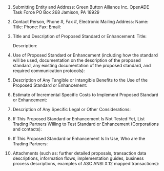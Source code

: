 1. Submitting Entity and Address:
        Green Button Alliance Inc.
        OpenADE Task Force
        PO Box 268
        Jamison, PA 18929

2. Contact Person, Phone #, Fax #, Electronic Mailing Address:
        Name:
        Title:
        Phone:
        Fax:
        Email:

3. Title and Description of Proposed Standard or Enhancement:
    Title:

    Description:

4. Use of Proposed Standard or Enhancement (including how the standard will be used, documentation on the 
   description of the proposed standard, any existing documentation of the proposed standard, and required 
   communication protocols):

5. Description of Any Tangible or Intangible Benefits to the Use of the Proposed Standard or Enhancement:

6. Estimate of Incremental Specific Costs to Implement Proposed Standard or Enhancement:

7. Description of Any Specific Legal or Other Considerations:

8. If This Proposed Standard or Enhancement Is Not Tested Yet, List Trading Partners Willing to Test Standard or 
   Enhancement (Corporations and contacts):

9. If This Proposed Standard or Enhancement Is In Use, Who are the Trading Partners:



10. Attachments (such as: further detailed proposals, transaction data descriptions, information flows, 
    implementation guides, business process descriptions, examples of ASC ANSI X.12 mapped transactions):

